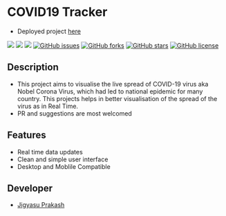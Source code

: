 # COVID19 Tracker
- Deployed project <a href="https://itsjigyasu.me/coronavirus-spread-tracker/">here</a>

<img src="https://img.shields.io/badge/-Javascript-green"> <img src="https://img.shields.io/badge/-ARCGIS API-blue"> <img src="https://img.shields.io/badge/-Chart JS-brown"> 
[![GitHub issues](https://img.shields.io/github/issues/JigyasuPrakash/coronavirus-live-tracker)](https://github.com/JigyasuPrakash/coronavirus-live-tracker/issues) 
[![GitHub forks](https://img.shields.io/github/forks/JigyasuPrakash/coronavirus-live-tracker)](https://github.com/JigyasuPrakash/coronavirus-live-tracker/network) 
[![GitHub stars](https://img.shields.io/github/stars/JigyasuPrakash/coronavirus-live-tracker)](https://github.com/JigyasuPrakash/coronavirus-live-tracker/stargazers) 
[![GitHub license](https://img.shields.io/github/license/JigyasuPrakash/coronavirus-live-tracker)](https://github.com/JigyasuPrakash/coronavirus-live-tracker) 

## Description
- This project aims to visualise the live spread of COVID-19 virus aka Nobel Corona Virus, which had led to national epidemic for many country. This projects helps in better visualisation of the spread of the virus as in Real Time.
- PR and suggestions are most welcomed

## Features
- Real time data updates
- Clean and simple user interface
- Desktop and Moblile Compatible

## Developer
- <a href="https://itsjigyasu.me">Jigyasu Prakash</a>
